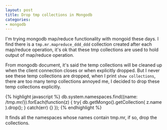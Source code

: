 ```yaml
---
layout: post
title: Drop tmp collections in Mongodb
categories:
- mongodb
---
```

I'm trying mongodb map/reduce functionality with mongoid these days. I find there is a `tmp.mr.mapreduce_ddd_ddd` collection created after each map/reduce operation, it's ok that these tmp collections are used to hold output of map/reduce operation.

From mongodb document, it's said the temp collections will be cleaned up when the client connection closes or when explicitly dropped. But I never see these temp collections are dropped, when I print `show collections`, there are too many temp collections annoyed me, I decided to drop these temp collections explicitly.

{% highlight javascript %}
db.system.namespaces.find({name: /tmp.mr/}).forEach(function(z) {
  try{
    db.getMongo().getCollection( z.name ).drop();
  } catch(err) {}
});
{% endhighlight %}

It finds all the namespaces whose names contain tmp.mr, if so, drop the collections.

